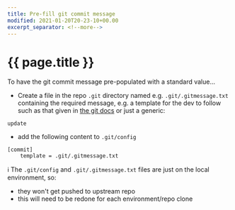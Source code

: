 ```yaml
---
title: Pre-fill git commit message
modified: 2021-01-20T20-23-10+00.00
excerpt_separator: <!--more-->
---
```


# {{ page.title }}


To have the git commit message pre-populated with a standard value...
<!--more-->
* Create a file in the repo `.git` directory named e.g. `.git/.gitmessage.txt` containing the required message, e.g. a template for the dev to follow such as that given in [the git docs](https://www.git-scm.com/book/en/v2/Customizing-Git-Git-Configuration#_commit_template) or just a generic:
```
update
```

* add the following content to `.git/config`
```apacheconf
[commit]
	template = .git/.gitmessage.txt
```

:information_source: The `.git/config` and `.git/.gitmessage.txt` files are just on the local environment, so:
* they won't get pushed to upstream repo
* this will need to be redone for each environment/repo clone